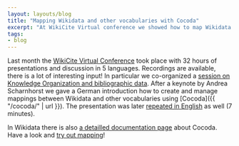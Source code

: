 ```yaml
---
layout: layouts/blog
title: "Mapping Wikidata and other vocabularies with Cocoda"
excerpt: "At WikiCite Virtual conference we showed how to map Wikidata and other vocabularies with Cocoda mapping application"
tags:
- blog
---
```


Last month the [WikiCite Virtual Conference](https://meta.wikimedia.org/wiki/WikiCite/2020_Virtual_conference) took place with 32 hours of presentations and discussion in 5 languages. Recordings are available, there is a lot of interesting input! In particular we co-organized a [session on Knowledge Organization and bibliographic data](https://meta.wikimedia.org/wiki/WikiCite/2020_Virtual_conference#Wissensorganisation_und_Bibliographische_Daten). After a keynote by Andrea Scharnhorst we gave a German introduction how to create and manage mappings between Wikidata and other vocabularies using [Cocoda]({{ "/cocoda/" | url }}). The presentation was later [repeated in English](https://www.wikidata.org/wiki/File:Wikidata_Cocoda_Screencast.webm) as well (7 minutes).

In Wikidata there is also [a detailled documentation page](https://www.wikidata.org/wiki/Wikidata:Tools/Cocoda) about Cocoda. Have a look and [try out mapping](https://coli-conc.gbv.de/cocoda/wikidata/)!
